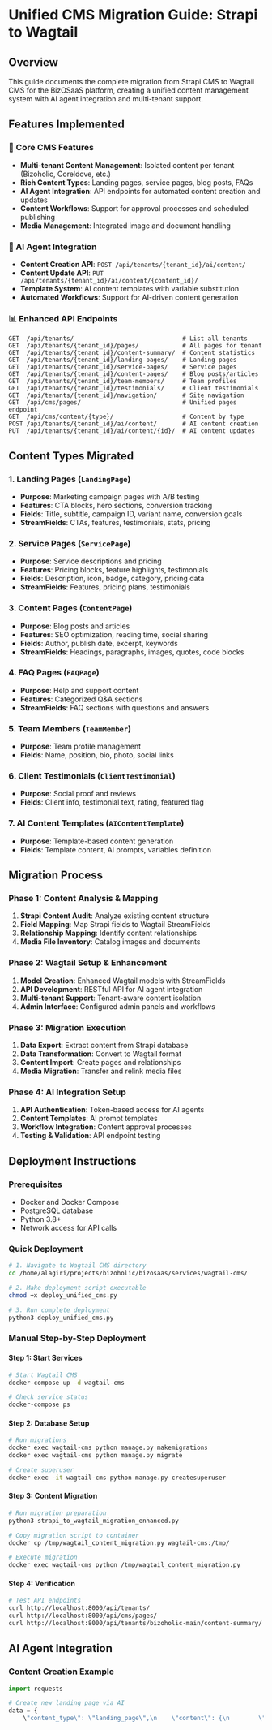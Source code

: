 # Unified CMS Migration Guide: Strapi to Wagtail

## Overview

This guide documents the complete migration from Strapi CMS to Wagtail CMS for the BizOSaaS platform, creating a unified content management system with AI agent integration and multi-tenant support.

## Features Implemented

### 🎯 Core CMS Features
- **Multi-tenant Content Management**: Isolated content per tenant (Bizoholic, Coreldove, etc.)
- **Rich Content Types**: Landing pages, service pages, blog posts, FAQs
- **AI Agent Integration**: API endpoints for automated content creation and updates
- **Content Workflows**: Support for approval processes and scheduled publishing
- **Media Management**: Integrated image and document handling

### 🤖 AI Agent Integration
- **Content Creation API**: `POST /api/tenants/{tenant_id}/ai/content/`
- **Content Update API**: `PUT /api/tenants/{tenant_id}/ai/content/{content_id}/`
- **Template System**: AI content templates with variable substitution
- **Automated Workflows**: Support for AI-driven content generation

### 📊 Enhanced API Endpoints
```
GET  /api/tenants/                              # List all tenants
GET  /api/tenants/{tenant_id}/pages/            # All pages for tenant
GET  /api/tenants/{tenant_id}/content-summary/  # Content statistics
GET  /api/tenants/{tenant_id}/landing-pages/    # Landing pages
GET  /api/tenants/{tenant_id}/service-pages/    # Service pages  
GET  /api/tenants/{tenant_id}/content-pages/    # Blog posts/articles
GET  /api/tenants/{tenant_id}/team-members/     # Team profiles
GET  /api/tenants/{tenant_id}/testimonials/     # Client testimonials
GET  /api/tenants/{tenant_id}/navigation/       # Site navigation
GET  /api/cms/pages/                            # Unified pages endpoint
GET  /api/cms/content/{type}/                   # Content by type
POST /api/tenants/{tenant_id}/ai/content/       # AI content creation
PUT  /api/tenants/{tenant_id}/ai/content/{id}/  # AI content updates
```

## Content Types Migrated

### 1. Landing Pages (`LandingPage`)
- **Purpose**: Marketing campaign pages with A/B testing
- **Features**: CTA blocks, hero sections, conversion tracking
- **Fields**: Title, subtitle, campaign ID, variant name, conversion goals
- **StreamFields**: CTAs, features, testimonials, stats, pricing

### 2. Service Pages (`ServicePage`) 
- **Purpose**: Service descriptions and pricing
- **Features**: Pricing blocks, feature highlights, testimonials
- **Fields**: Description, icon, badge, category, pricing data
- **StreamFields**: Features, pricing plans, testimonials

### 3. Content Pages (`ContentPage`)
- **Purpose**: Blog posts and articles
- **Features**: SEO optimization, reading time, social sharing
- **Fields**: Author, publish date, excerpt, keywords
- **StreamFields**: Headings, paragraphs, images, quotes, code blocks

### 4. FAQ Pages (`FAQPage`)
- **Purpose**: Help and support content
- **Features**: Categorized Q&A sections
- **StreamFields**: FAQ sections with questions and answers

### 5. Team Members (`TeamMember`)
- **Purpose**: Team profile management
- **Fields**: Name, position, bio, photo, social links

### 6. Client Testimonials (`ClientTestimonial`)
- **Purpose**: Social proof and reviews
- **Fields**: Client info, testimonial text, rating, featured flag

### 7. AI Content Templates (`AIContentTemplate`)
- **Purpose**: Template-based content generation
- **Fields**: Template content, AI prompts, variables definition

## Migration Process

### Phase 1: Content Analysis & Mapping
1. **Strapi Content Audit**: Analyze existing content structure
2. **Field Mapping**: Map Strapi fields to Wagtail StreamFields
3. **Relationship Mapping**: Identify content relationships
4. **Media File Inventory**: Catalog images and documents

### Phase 2: Wagtail Setup & Enhancement
1. **Model Creation**: Enhanced Wagtail models with StreamFields
2. **API Development**: RESTful API for AI agent integration
3. **Multi-tenant Support**: Tenant-aware content isolation
4. **Admin Interface**: Configured admin panels and workflows

### Phase 3: Migration Execution
1. **Data Export**: Extract content from Strapi database
2. **Data Transformation**: Convert to Wagtail format
3. **Content Import**: Create pages and relationships
4. **Media Migration**: Transfer and relink media files

### Phase 4: AI Integration Setup
1. **API Authentication**: Token-based access for AI agents
2. **Content Templates**: AI prompt templates
3. **Workflow Integration**: Content approval processes
4. **Testing & Validation**: API endpoint testing

## Deployment Instructions

### Prerequisites
- Docker and Docker Compose
- PostgreSQL database
- Python 3.8+
- Network access for API calls

### Quick Deployment
```bash
# 1. Navigate to Wagtail CMS directory
cd /home/alagiri/projects/bizoholic/bizosaas/services/wagtail-cms/

# 2. Make deployment script executable
chmod +x deploy_unified_cms.py

# 3. Run complete deployment
python3 deploy_unified_cms.py
```

### Manual Step-by-Step Deployment

#### Step 1: Start Services
```bash
# Start Wagtail CMS
docker-compose up -d wagtail-cms

# Check service status
docker-compose ps
```

#### Step 2: Database Setup
```bash
# Run migrations
docker exec wagtail-cms python manage.py makemigrations
docker exec wagtail-cms python manage.py migrate

# Create superuser
docker exec -it wagtail-cms python manage.py createsuperuser
```

#### Step 3: Content Migration
```bash
# Run migration preparation
python3 strapi_to_wagtail_migration_enhanced.py

# Copy migration script to container
docker cp /tmp/wagtail_content_migration.py wagtail-cms:/tmp/

# Execute migration
docker exec wagtail-cms python /tmp/wagtail_content_migration.py
```

#### Step 4: Verification
```bash
# Test API endpoints
curl http://localhost:8000/api/tenants/
curl http://localhost:8000/api/cms/pages/
curl http://localhost:8000/api/tenants/bizoholic-main/content-summary/
```

## AI Agent Integration

### Content Creation Example
```python
import requests

# Create new landing page via AI
data = {
    \"content_type\": \"landing_page\",\n    \"content\": {\n        \"title\": \"AI-Powered Marketing Solutions\",\n        \"subtitle\": \"Transform your business with intelligent marketing\",\n        \"campaign_id\": \"ai-marketing-q1-2025\",\n        \"content_blocks\": [\n            {\n                \"type\": \"cta\",\n                \"value\": {\n                    \"title\": \"Get Started Today\",\n                    \"button_text\": \"Free Consultation\",\n                    \"button_url\": \"/contact\"\n                }\n            }\n        ]\n    }\n}\n\nresponse = requests.post(\n    \"http://localhost:8000/api/tenants/bizoholic-main/ai/content/\",\n    json=data,\n    headers={\"Authorization\": \"Bearer YOUR_AI_TOKEN\"}\n)\n```\n\n### Content Update Example\n```python\n# Update existing content\nupdate_data = {\n    \"title\": \"Updated Title\",\n    \"content_blocks\": [\n        # Updated content blocks\n    ]\n}\n\nresponse = requests.put(\n    \"http://localhost:8000/api/tenants/bizoholic-main/ai/content/123/\",\n    json=update_data,\n    headers={\"Authorization\": \"Bearer YOUR_AI_TOKEN\"}\n)\n```\n\n## Content Workflow Configuration\n\n### AI Content Approval Process\n1. **AI Generation**: AI agent creates content via API\n2. **Draft Status**: Content saved as draft\n3. **Review Queue**: Content appears in admin review queue\n4. **Approval**: Human editor reviews and approves\n5. **Publication**: Approved content goes live\n\n### Template System\n```json\n{\n  \"name\": \"Blog Post Template\",\n  \"content_type\": \"blog_post\",\n  \"ai_prompt\": \"Write a {tone} blog post about {topic} for {industry} businesses\",\n  \"template_content\": \"# {title}\\n\\n{introduction}\\n\\n## Key Points\\n{main_content}\",\n  \"variables\": {\n    \"tone\": \"professional|casual|technical\",\n    \"topic\": \"string\",\n    \"industry\": \"string\",\n    \"title\": \"string\",\n    \"introduction\": \"text\",\n    \"main_content\": \"text\"\n  }\n}\n```\n\n## Security & Authentication\n\n### API Authentication\n- **JWT Tokens**: Secure API access for AI agents\n- **Role-Based Access**: Different permissions per tenant\n- **Rate Limiting**: API call limits to prevent abuse\n- **CORS Configuration**: Secure cross-origin requests\n\n### Multi-Tenant Security\n- **Row-Level Security**: Database-level tenant isolation\n- **API Filtering**: Automatic tenant filtering in API responses\n- **Content Isolation**: No cross-tenant content access\n- **Admin Permissions**: Tenant-specific admin access\n\n## Performance Optimization\n\n### Database Optimization\n```sql\n-- Indexes for performance\nCREATE INDEX idx_pages_tenant ON wagtailcore_page(tenant_id);\nCREATE INDEX idx_pages_live ON wagtailcore_page(live);\nCREATE INDEX idx_pages_path ON wagtailcore_page(path);\n```\n\n### Caching Strategy\n- **Page Caching**: Cache rendered pages\n- **API Response Caching**: Cache API responses\n- **Image Processing**: Optimized image delivery\n- **CDN Integration**: Static asset caching\n\n### StreamField Optimization\n- **Lazy Loading**: Load StreamField blocks on demand\n- **Minimal Queries**: Optimize database queries\n- **Block Caching**: Cache individual content blocks\n\n## Monitoring & Maintenance\n\n### Health Checks\n```bash\n# Service health\ncurl http://localhost:8000/health/\n\n# Database connectivity\ncurl http://localhost:8000/api/tenants/\n\n# Content availability\ncurl http://localhost:8000/api/cms/pages/\n```\n\n### Logging Configuration\n```python\nLOGGING = {\n    'version': 1,\n    'handlers': {\n        'file': {\n            'class': 'logging.FileHandler',\n            'filename': '/var/log/wagtail/cms.log',\n        },\n    },\n    'loggers': {\n        'cms': {\n            'handlers': ['file'],\n            'level': 'INFO',\n        },\n    },\n}\n```\n\n### Backup Strategy\n1. **Database Backups**: Daily PostgreSQL dumps\n2. **Media Backups**: S3/cloud storage sync\n3. **Configuration Backups**: Git repository\n4. **Migration Scripts**: Version controlled\n\n## Troubleshooting\n\n### Common Issues\n\n#### 1. Migration Fails\n```bash\n# Check database connection\npsql -h localhost -U postgres -d bizosaas_platform\n\n# Check Wagtail service logs\ndocker logs wagtail-cms\n\n# Verify migrations\ndocker exec wagtail-cms python manage.py showmigrations\n```\n\n#### 2. API Endpoints Not Working\n```bash\n# Check URL configuration\ndocker exec wagtail-cms python manage.py show_urls\n\n# Test individual endpoints\ncurl -v http://localhost:8000/api/tenants/\n\n# Check Django admin\nopen http://localhost:8000/admin/\n```\n\n#### 3. Content Not Appearing\n```bash\n# Check tenant assignment\ndocker exec wagtail-cms python manage.py shell -c \"from cms.models import *; print(Tenant.objects.all())\"\n\n# Verify page tree\nopen http://localhost:8000/admin/pages/\n\n# Check page status\ncurl http://localhost:8000/api/tenants/bizoholic-main/pages/\n```\n\n## Future Enhancements\n\n### Planned Features\n1. **Advanced AI Integration**: GPT-4 content generation\n2. **Workflow Automation**: n8n workflow triggers\n3. **A/B Testing**: Built-in testing framework\n4. **Analytics Integration**: Content performance tracking\n5. **Headless Mode**: API-first content delivery\n\n### Scalability Improvements\n1. **Microservices**: Split into smaller services\n2. **Caching Layer**: Redis/Memcached integration\n3. **CDN Integration**: Global content delivery\n4. **Load Balancing**: Multi-instance deployment\n\n## Support & Resources\n\n### Documentation\n- **Wagtail Docs**: https://docs.wagtail.org/\n- **Django REST Framework**: https://www.django-rest-framework.org/\n- **StreamFields**: https://docs.wagtail.org/en/stable/topics/streamfield.html\n\n### Contact Information\n- **Technical Issues**: Create GitHub issue\n- **Migration Questions**: Check migration logs\n- **API Documentation**: `/api/schema/` endpoint\n\n---\n\n*This migration guide was generated as part of the BizOSaaS platform unification initiative.*